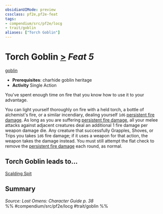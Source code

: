 ```yaml
---
obsidianUIMode: preview
cssclass: pf2e,pf2e-feat
tags:
- compendium/src/pf2e/locg
- trait/goblin
aliases: ["Torch Goblin"]
---
```

# Torch Goblin  [>](chapter-9-playing-the-game.md#Actions "Single Action") *Feat 5*  
[goblin](goblin.md "Goblin Ancestry & Heritage Trait")  

- **Prerequisites**: charhide goblin  heritage
- **Activity** Single Action

You've spent enough time on fire that you know how to use it to your advantage.

You can light yourself thoroughly on fire with a held torch, a bottle of alchemist's fire, or a similar incendiary, dealing yourself `1d6` [persistent fire damage](conditions.md#Persistent%20Damage). As long as you are suffering [persistent fire damage](conditions.md#Persistent%20Damage), all your melee attacks against adjacent creatures deal an additional 1 fire damage per weapon damage die. Any creature that successfully Grapples, Shoves, or Trips you takes `1d6` fire damage; if it uses a weapon for that action, the weapon takes the damage instead. You must still attempt the flat check to remove the [persistent fire damage](conditions.md#Persistent%20Damage) each round, as normal.

## Torch Goblin leads to...

[Scalding Spit](scalding-spit-locg.md)

## Summary

*Source: Lost Omens: Character Guide p. 38*  
%% #compendium/src/pf2e/locg #trait/goblin %%